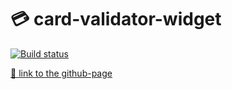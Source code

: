 # 💳 card-validator-widget

[![Build status](https://ci.appveyor.com/api/projects/status/x6w5truu5cnivk0y?svg=true)](https://ci.appveyor.com/project/EvgeniyLyapunov/ahj-card-validator)

[🔗 link to the github-page](https://evgeniylyapunov.github.io/ahj-card-validator/)